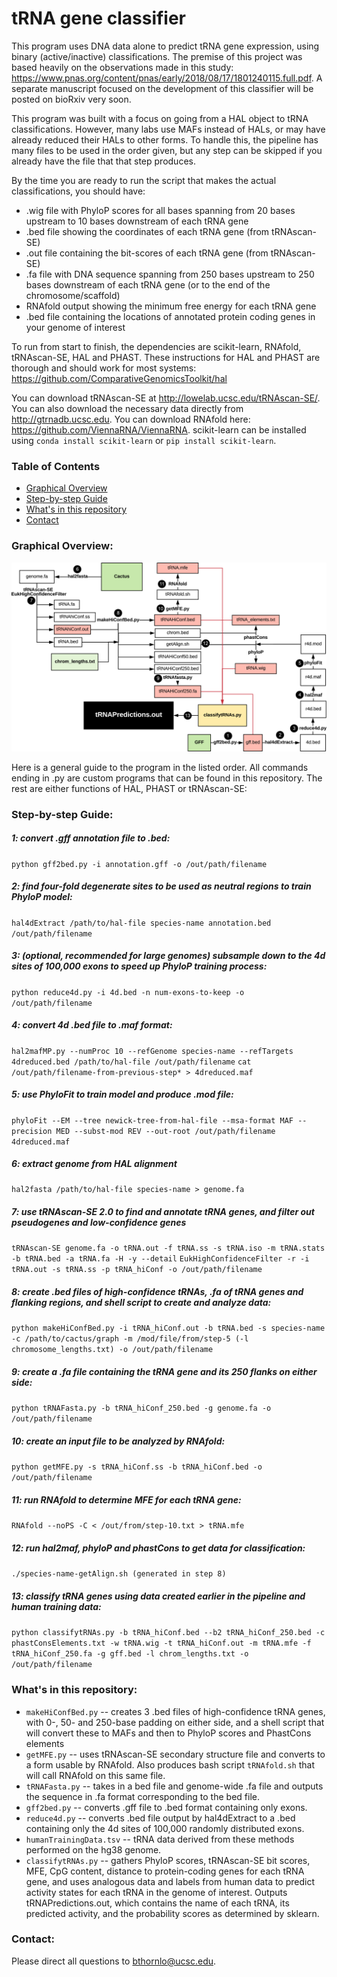# tRNA gene classifier

This program uses DNA data alone to predict tRNA gene expression, using binary (active/inactive) classifications. The premise of this project was based heavily on the observations made in this study: https://www.pnas.org/content/pnas/early/2018/08/17/1801240115.full.pdf. A separate manuscript focused on the development of this classifier will be posted on bioRxiv very soon.

This program was built with a focus on going from a HAL object to tRNA classifications. However, many labs use MAFs instead of HALs, or may have already reduced their HALs to other forms. To handle this, the pipeline has many files to be used in the order given, but any step can be skipped if you already have the file that that step produces.

By the time you are ready to run the script that makes the actual classifications, you should have:
- .wig file with PhyloP scores for all bases spanning from 20 bases upstream to 10 bases downstream of each tRNA gene
- .bed file showing the coordinates of each tRNA gene (from tRNAscan-SE)
- .out file containing the bit-scores of each tRNA gene (from tRNAscan-SE)
- .fa file with DNA sequence spanning from 250 bases upstream to 250 bases downstream of each tRNA gene (or to the end of the chromosome/scaffold)
- RNAfold output showing the minimum free energy for each tRNA gene
- .bed file containing the locations of annotated protein coding genes in your genome of interest

To run from start to finish, the dependencies are scikit-learn, RNAfold, tRNAscan-SE, HAL and PHAST. These instructions for HAL and PHAST are thorough and should work for most systems: https://github.com/ComparativeGenomicsToolkit/hal

You can download tRNAscan-SE at http://lowelab.ucsc.edu/tRNAscan-SE/. You can also download the necessary data directly from http://gtrnadb.ucsc.edu. You can download RNAfold here: https://github.com/ViennaRNA/ViennaRNA. scikit-learn can be installed using `conda install scikit-learn` or `pip install scikit-learn`.

### Table of Contents

- [Graphical Overview](#overview)
- [Step-by-step Guide](#guide)
- [What's in this repository](#what)
- [Contact](#contact)

### <a name="overview"></a>Graphical Overview:

<img src='classifierPipelineEdit.png' alt='classifier pipeline' width='910'/>

Here is a general guide to the program in the listed order. All commands ending in .py are custom programs that can be found in this repository. The rest are either functions of HAL, PHAST or tRNAscan-SE:

### <a name="guide"></a>Step-by-step Guide:

##### 1: convert .gff annotation file to .bed:
`python gff2bed.py -i annotation.gff -o /out/path/filename`
##### 2: find four-fold degenerate sites to be used as neutral regions to train PhyloP model:
`hal4dExtract /path/to/hal-file species-name annotation.bed /out/path/filename`
##### 3: (optional, recommended for large genomes) subsample down to the 4d sites of 100,000 exons to speed up PhyloP training process:
`python reduce4d.py -i 4d.bed -n num-exons-to-keep -o /out/path/filename`
##### 4: convert 4d .bed file to .maf format:
`hal2mafMP.py --numProc 10 --refGenome species-name --refTargets 4dreduced.bed /path/to/hal-file /out/path/filename`
`cat /out/path/filename-from-previous-step* > 4dreduced.maf`
##### 5: use PhyloFit to train model and produce .mod file:
`phyloFit --EM --tree newick-tree-from-hal-file --msa-format MAF --precision MED --subst-mod REV --out-root /out/path/filename 4dreduced.maf`

##### 6: extract genome from HAL alignment
`hal2fasta /path/to/hal-file species-name > genome.fa`
##### 7: use tRNAscan-SE 2.0 to find and annotate tRNA genes, and filter out pseudogenes and low-confidence genes
`tRNAscan-SE genome.fa -o tRNA.out -f tRNA.ss -s tRNA.iso -m tRNA.stats -b tRNA.bed -a tRNA.fa -H -y --detail`
`EukHighConfidenceFilter -r -i tRNA.out -s tRNA.ss -p tRNA_hiConf -o /out/path/filename`
##### 8: create .bed files of high-confidence tRNAs, .fa of tRNA genes and flanking regions, and shell script to create and analyze data:
`python makeHiConfBed.py -i tRNA_hiConf.out -b tRNA.bed -s species-name -c /path/to/cactus/graph -m /mod/file/from/step-5 (-l chromosome_lengths.txt) -o /out/path/filename`

##### 9: create a .fa file containing the tRNA gene and its 250 flanks on either side:
`python tRNAFasta.py -b tRNA_hiConf_250.bed -g genome.fa -o /out/path/filename`
##### 10: create an input file to be analyzed by RNAfold:
`python getMFE.py -s tRNA_hiConf.ss -b tRNA_hiConf.bed -o /out/path/filename`
##### 11: run RNAfold to determine MFE for each tRNA gene:
`RNAfold --noPS -C < /out/from/step-10.txt > tRNA.mfe`

##### 12: run hal2maf, phyloP and phastCons to get data for classification:
`./species-name-getAlign.sh (generated in step 8)`

##### 13: classify tRNA genes using data created earlier in the pipeline and human training data:
`python classifytRNAs.py -b tRNA_hiConf.bed --b2 tRNA_hiConf_250.bed -c phastConsElements.txt -w tRNA.wig -t tRNA_hiConf.out -m tRNA.mfe -f tRNA_hiConf_250.fa -g gff.bed -l chrom_lengths.txt -o /out/path/filename`


### <a name="what"></a>What's in this repository:
- `makeHiConfBed.py` -- creates 3 .bed files of high-confidence tRNA genes, with 0-, 50- and 250-base padding on either side, and a shell script that will convert these to MAFs and then to PhyloP scores and PhastCons elements
- `getMFE.py` -- uses tRNAscan-SE secondary structure file and converts to a form usable by RNAfold. Also produces bash script `tRNAfold.sh` that will call RNAfold on this same file.
- `tRNAFasta.py` -- takes in a bed file and genome-wide .fa file and outputs the sequence in .fa format corresponding to the bed file.
- `gff2bed.py` -- converts .gff file to .bed format containing only exons.
- `reduce4d.py` -- converts .bed file output by hal4dExtract to a .bed containing only the 4d sites of 100,000 randomly distributed exons.
- `humanTrainingData.tsv` -- tRNA data derived from these methods performed on the hg38 genome.
- `classifytRNAs.py` -- gathers PhyloP scores, tRNAscan-SE bit scores, MFE, CpG content, distance to protein-coding genes for each tRNA gene, and uses analogous data and labels from human data to predict activity states for each tRNA in the genome of interest. Outputs tRNAPredictions.out, which contains the name of each tRNA, its predicted activity, and the probability scores as determined by sklearn.

### <a name="contact"></a>Contact:

Please direct all questions to bthornlo@ucsc.edu.
